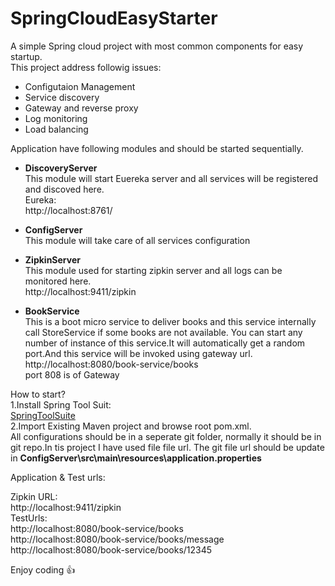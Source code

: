 # SpringCloudEasyStarter
A simple Spring cloud project with most common components for easy startup.  
This project address followig issues:  
- Configutaion Management  
- Service discovery  
- Gateway and reverse proxy  
- Log monitoring  
- Load balancing  

Application have following modules and should be started sequentially.   
- **DiscoveryServer**  
  This module will start Euereka server and all services will be registered and discoved here.  
  Eureka:    
  http://localhost:8761/    
  
 - **ConfigServer**    
   This module will take care of all services configuration  
  - **ZipkinServer**  
    This module used for starting zipkin server and all logs can be monitored here.  
    http://localhost:9411/zipkin   
  - **BookService**  
     This is a boot micro service to deliver books and this service internally call StoreService if some books are not available.
     You can start any number of instance of this service.It will automatically get a random port.And this service will be invoked using gateway url.  
     http://localhost:8080/book-service/books    
     port 808 is of Gateway  
  
   


How to start?  
1.Install Spring Tool Suit:  
  [SpringToolSuite](https://spring.io/tools)  
2.Import Existing Maven project and browse root pom.xml.  
  All configurations should be in a seperate git folder, normally it should be in git repo.In tis project I have used file file url.
  The git file url should be update in **ConfigServer\src\main\resources\application.properties**

Application & Test urls:  


Zipkin URL:  
http://localhost:9411/zipkin  
TestUrls:  
http://localhost:8080/book-service/books  
http://localhost:8080/book-service/books/message  
http://localhost:8080/book-service/books/12345  


Enjoy coding :+1:
